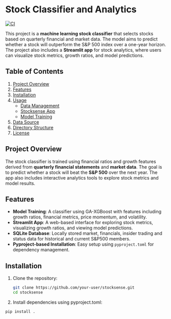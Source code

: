 # Stock Classifier and Analytics

[![CI](https://github.com/francisco3511/stocksense/actions/workflows/ci.yml/badge.svg)](https://github.com/francisco3511/stocksense/actions/workflows/ci.yml)

This project is a **machine learning stock classifier** that selects stocks based on quarterly financial and market data. The model aims to predict whether a stock will outperform the S&P 500 index over a one-year horizon. The project also includes a **Streamlit app** for stock analytics, where users can visualize stock metrics, growth ratios, and model predictions.

## Table of Contents

1. [Project Overview](#project-overview)
2. [Features](#features)
3. [Installation](#installation)
4. [Usage](#usage)
   - [Data Management](#data-management)
   - [Stocksense App](#streamlit-app)
   - [Model Training](#model-training)
5. [Data Source](#data-source)
6. [Directory Structure](#directory-structure)
7. [License](#license)

## Project Overview

The stock classifier is trained using financial ratios and growth features derived from **quarterly financial statements** and **market data**. The goal is to predict whether a stock will beat the **S&P 500** over the next year. The app also includes interactive analytics tools to explore stock metrics and model results.

## Features

- **Model Training**: A classifier using GA-XGBoost with features including growth ratios, financial metrics, price momentum, and volatility.
- **Streamlit App**: A web-based interface for exploring stock metrics, visualizing growth ratios, and viewing model predictions.
- **SQLite Database**: Locally stored market, financials, insider trading and status data for historical and current S&P500 members.
- **Pyproject-based Installation**: Easy setup using `pyproject.toml` for dependency management.

## Installation

1. Clone the repository:
   ```bash
   git clone https://github.com/your-user/stocksense.git
   cd stocksense
   ```

2.	Install dependencies using pyproject.toml:
   ```bash
   pip install .
   ```
